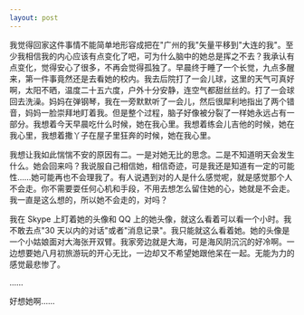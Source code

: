 ```yaml
---
layout: post
---
```


我觉得回家这件事情不能简单地形容成把在"广州的我"矢量平移到"大连的我"。至少我相信我的内心应该有点变化了吧，可为什么脑中的她总是挥之不去？我承认有点变化，觉得安心了很多，不再会觉得孤独了。早晨终于睡了一个长觉，九点多醒来，第一件事竟然还是去看她的校内。我去后院打了一会儿球，这里的天气可真好啊，太阳不晒，温度二十五六度，户外十分安静，连空气都甜丝丝的。打了一会球回去洗澡。妈妈在弹钢琴，我在一旁默默听了一会儿，然后很犀利地指出了两个错音，妈妈一脸崇拜地盯着我。但是整个过程，脑子好像被分裂了一样她永远占有一部分。我想着今天早晨吃什么时候，她在我心里。我想着练会儿吉他的时候，她在我心里，我想着撒丫子在屋子里狂奔的时候，她在我心里。

我想让我如此惴惴不安的原因有二。一是对她无比的思念。二是不知道明天会发生什么。她会回来吗？我说服自己相信她，相信奇迹，可是我还是知道有一定的可能性……她可能再也不会理我了。有人说遇到对的人是什么感觉呢，就是感觉那个人不会走。你不需要耍任何心机和手段，不用去想怎么留住她的心，她就是不会走。我一直是这么想的，所以她不会走的，对吗？

我在 Skype 上盯着她的头像和 QQ 上的她头像，就这么看着可以看一个小时。我不敢去点"30 天以内的对话"或者"消息记录"。我只能就这么看着她。她的头像是一个小姑娘面对大海张开双臂。我家旁边就是大海，可是海风阴沉沉的好冷啊。一边想要她八月初旅游玩的开心无比，一边却又不希望她跟他呆在一起。无能为力的感觉最悲惨了。

……

好想她啊……
